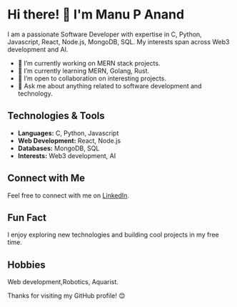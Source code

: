 # Hi there! 👋 I'm Manu P Anand

I am a passionate Software Developer with expertise in C, Python, Javascript, React, Node.js, MongoDB, SQL. My interests span across Web3 development and AI.

- 🔭 I’m currently working on MERN stack projects.
- 🌱 I’m currently learning MERN, Golang, Rust.
- 👯 I’m open to collaboration on interesting projects.
- 💬 Ask me about anything related to software development and technology.

## Technologies & Tools

 - **Languages:** C, Python, Javascript
 - **Web Development:** React, Node.js
 - **Databases:** MongoDB, SQL
 - **Interests:** Web3 development, AI

## Connect with Me

Feel free to connect with me on [LinkedIn](https://www.linkedin.com/in/manupanand/).

## Fun Fact

I enjoy exploring new technologies and building cool projects in my free time.

## Hobbies
Web development,Robotics, Aquarist.

Thanks for visiting my GitHub profile! 😊
